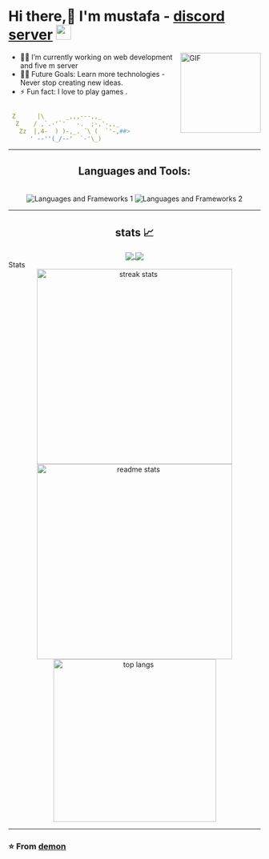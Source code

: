 # Hi there,👋 I'm mustafa -  [discord server](https://discord.gg/5gzSW2FbyH) <img width="30px" src="https://media.tenor.com/images/3b388fe03da271d2674faf85eb7c3fcd/tenor.gif" />

<img align="right" alt="GIF" height="160px" src="https://media.giphy.com/media/du3J3cXyzhj75IOgvA/giphy.gif" />


- 👨‍💻 I’m currently working on web development and five m server
- 💪🏼 Future Goals: Learn more technologies - Never stop creating new ideas.
- ⚡ Fun fact: I love to play games .

```yaml                                                                      

 Z      |\      _,,,---,,_
  Z    / ,`.-'`'   -.  ;-,'-,,_
   Zz  |,4-  ) )-,_. ´\ (  `'-,##>
      ' --''(_/--'  `-'\_)                              
```

<hr />
<h2 align="center">Languages and Tools: </h2>
<br />
<div align="center">
    <img src="https://skillicons.dev/icons?i=,,html,css,vscode,github,figma" alt="Languages and Frameworks 1" />
    <img src="https://skillicons.dev/icons?i=nodejs,javascript,mysql,lua,python," alt="Languages and Frameworks 2" />
</div>

---

  <h2 align="center"> stats 📈 </h2>
  
  <div align="center"> 
     <a href="">
      <img align="center" src="https://github-readme-stats-sigma-five.vercel.app/api? 
     username=mustafa&show_icons=true&include_all_commits=true&count_private=true&theme=react&line_height=40" />
    </a>
    <a href="">
      <img align="center" src="https://github-readme-stats.vercel.app/api/top-langs/?username=mustafaa489&theme=react&line_height=40&hide=css"/>
    </a>
  </div 

<h2 align="center">Stats</h2>
<br>
<div align="center">
    <img width="390" src="https://github-readme-streak-stats-salesp07.vercel.app/?user=abdullahjxa&count_private=true&theme=react&border_radius=10" alt="streak stats" />
    <img width="390" src="https://github-readme-stats-salesp07.vercel.app/api?username=abdullahjxa&count_private=true&show_icons=true&theme=react&rank_icon=github&border_radius=10" alt="readme stats" />
    <br />
    <img width="325" align="center" src="https://github-readme-stats-salesp07.vercel.app/api/top-langs/?username=abdullahjxa&hide=HTML&langs_count=8&layout=compact&theme=react&border_radius=10&size_weight=0.5&count_weight=0.5&exclude_repo=github-readme-stats" alt="top langs" />
</div>

---

 ### ⭐️ From [demon]() ### 
 
 



